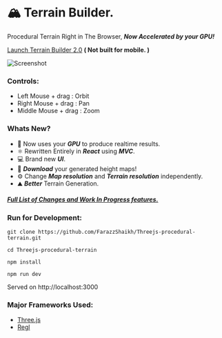 
# 🏔  Terrain Builder.
Procedural Terrain Right in The Browser, ***Now Accelerated by your GPU!***

[Launch Terrain Builder 2.0](https://terrain-builder.herokuapp.com/) **( Not built for mobile. )**


![Screenshot](https://github.com/FarazzShaikh/Threejs-procedural-terrain/blob/master/public/SS.png)


### Controls:
 - Left Mouse + drag : Orbit
 - Right Mouse + drag : Pan
 - Middle Mouse + drag : Zoom
 
### Whats New?
- 🚀 Now uses your ***GPU*** to produce realtime results.
- ⚛️ Rewritten Entirely in ***React*** using ***MVC***.
- 💻 Brand new ***UI***.
- 📀 ***Download*** your generated height maps!
- ⚙️ Change ***Map resolution*** and ***Terrain resolution*** independently.
- ⛰ ***Better*** Terrain Generation.

##### [Full List of Changes and Work In Progress features.](https://github.com/FarazzShaikh/Threejs-procedural-terrain/blob/master/CHANGELOG.md)

### Run for Development:

```
git clone https://github.com/FarazzShaikh/Threejs-procedural-terrain.git
```
```
cd Threejs-procedural-terrain
```
```
npm install
```
```
npm run dev
```
Served on http://localhost:3000

### Major Frameworks Used:
 - [Three.js](https://threejs.org/)
 - [Regl](https://github.com/regl-project/regl)
